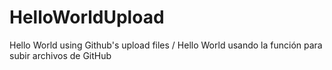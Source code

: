 # HelloWorldUpload
Hello World using Github's upload files / Hello World usando la función para subir archivos de GitHub
